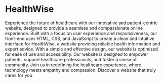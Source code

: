 # HealthWise
Experience the future of healthcare with our innovative and patient-centric website, designed to provide a seamless and compassionate online experience.  Built with a focus on user experience and responsiveness, our front-end uses HTML, CSS, and JavaScript to create a clean and intuitive interface for HealthWise, a website providing reliable health information and expert advice. With a simple and effective design, our website is optimized for ease of use and accessibility.
Our website is designed to empower patients, support healthcare professionals, and foster a sense of community. Join us in redefining the healthcare experience, where technology meets empathy and compassion. Discover a website that truly cares for you.
